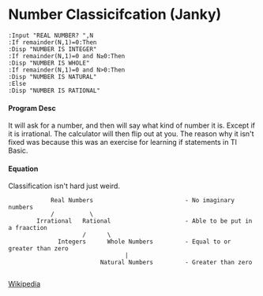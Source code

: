 # Number Classicifcation (Janky)

```
:Input "REAL NUMBER? ",N
:If remainder(N,1)=0:Then
:Disp "NUMBER IS INTEGER"
:If remainder(N,1)=0 and N≥0:Then
:Disp "NUMBER IS WHOLE"
:If remainder(N,1)=0 and N>0:Then
:Disp "NUMBER IS NATURAL"
:Else
:Disp "NUMBER IS RATIONAL"
```

#### Program Desc

It will ask for a number, and then will say what kind of number it is. Except if it is irrational. The calculator will then flip out at you. The reason why it isn't fixed was because this was an exercise for learning if statements in TI Basic.

#### Equation

Classification isn't hard just weird.

```
            Real Numbers                          - No imaginary numbers
            /          \ 
        Irrational   Rational                     - Able to be put in a fraaction
                     /      \
              Integers      Whole Numbers         - Equal to or greater than zero 
                                 |
                          Natural Numbers         - Greater than zero
                        
```

[Wikipedia](https://en.wikipedia.org/wiki/Number)
